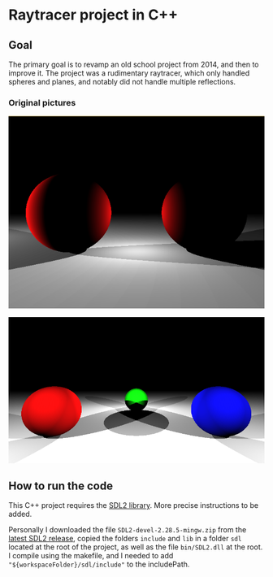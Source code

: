 # Raytracer project in C++

## Goal

The primary goal is to revamp an old school project from 2014, and then to improve it.
The project was a rudimentary raytracer, which only handled spheres and planes, and notably did not handle multiple reflections.

### Original pictures

![Screen](https://github.com/alexblanche/raytracer_project/blob/main/pictures/rt1.png)

![Screen](https://github.com/alexblanche/raytracer_project/blob/main/pictures/rt2.png)

## How to run the code

This C++ project requires the [SDL2 library](https://www.libsdl.org/).
More precise instructions to be added.

Personally I downloaded the file ```SDL2-devel-2.28.5-mingw.zip``` from the [latest SDL2 release](https://github.com/libsdl-org/SDL/releases/tag/release-2.28.5), copied the folders ```include``` and ```lib``` in a folder ```sdl``` located at the root of the project, as well as the file ```bin/SDL2.dll``` at the root. I compile using the makefile, and I needed to add ```"${workspaceFolder}/sdl/include"``` to the includePath.
